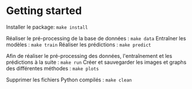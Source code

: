 Getting started
===============

Installer le package: ``make install``

Réaliser le pré-processing de la base de données : ``make data``
Entraîner les modèles : ``make train``
Réaliser les prédictions : ``make predict``

Afin de réaliser le pré-processing des données, l'entraînement et les prédictions à la suite : ``make run``
Créer et sauvegarder les images et graphs des différentes méthodes : ``make plots``

Supprimer les fichiers Python compilés : ``make clean``